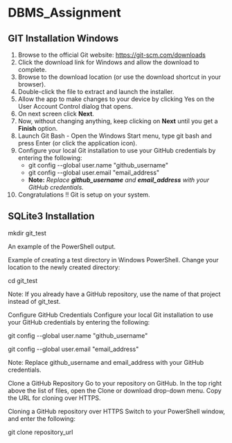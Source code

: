 # DBMS_Assignment
## GIT Installation Windows
  1. Browse to the official Git website: https://git-scm.com/downloads
  2. Click the download link for Windows and allow the download to complete.
  3. Browse to the download location (or use the download shortcut in your browser).
  4. Double-click the file to extract and launch the installer.
  5. Allow the app to make changes to your device by clicking Yes on the User Account Control dialog that opens.
  6. On next screen click **Next**.
  7. Now, without changing anything, keep clicking on **Next** until you get a **Finish** option.
  8. Launch Git Bash - Open the Windows Start menu, type git bash and press Enter (or click the application icon).
  9. Configure your local Git installation to use your GitHub credentials by entering the following:
      - git config --global user.name "github_username"
      - git config --global user.email "email_address"
      - **Note:** *Replace **github_username** and **email_address** with your GitHub credentials.*
  10. Congratulations !! Git is setup on your system.
  
## SQLite3 Installation































mkdir git_test

An example of the PowerShell output.

Example of creating a test directory in Windows PowerShell.
Change your location to the newly created directory:

cd git_test

Note: If you already have a GitHub repository, use the name of that project instead of git_test.

Configure GitHub Credentials
Configure your local Git installation to use your GitHub credentials by entering the following:

git config --global user.name "github_username"

git config --global user.email "email_address"

Note: Replace github_username and email_address with your GitHub credentials.

Clone a GitHub Repository
Go to your repository on GitHub. In the top right above the list of files, open the Clone or download drop-down menu. Copy the URL for cloning over HTTPS.

Cloning a GitHub repository over HTTPS
Switch to your PowerShell window, and enter the following:

git clone repository_url


